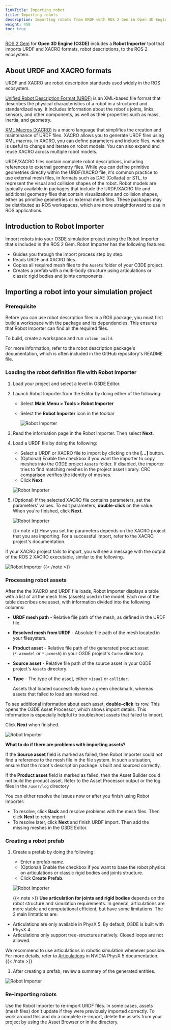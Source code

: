 ```yaml
---
linkTitle: Importing robot
title: Importing robots
description: Importing robots from URDF with ROS 2 Gem in Open 3D Engine (O3DE).
weight: 450
toc: true
---
```


[ROS 2 Gem](/docs/user-guide/gems/reference/robotics/ros2/) for **Open 3D Engine (O3DE)** includes a **Robot Importer** tool that imports URDF and XACRO formats, robot descriptions, to the ROS 2 ecosystem.

## About URDF and XACRO formats

URDF and XACRO are robot description standards used widely in the ROS ecosystem. 

[Unified Robot Description Format (URDF)](http://wiki.ros.org/urdf) is an XML-based file format that describes the physical characteristics of a robot in a structured and standardized way. It includes information about the robot's joints, links, sensors, and other components, as well as their properties such as mass, inertia, and geometry. 

[XML Macros (XACRO)](http://wiki.ros.org/xacro) is a macro language that simplifies the creation and maintenance of URDF files. XACRO allows you to generate URDF files using XML macros. In XACRO, you can define parameters and include files, which is useful to change and iterate on robot models. You can also expand and reuse XACRO across multiple robot models. 

URDF/XACRO files contain complete robot descriptions, including references to external geometry files. While you can define primitive geometries directly within the URDF/XACRO file, it's common practice to use external mesh files, in formats such as DAE (Collada) or STL, to represent the visual and collision shapes of the robot.
Robot models are typically available in packages that include the URDF/XACRO file and additional geometry files that contain visualizations and collision shapes, either as primitive geometries or external mesh files. These packages may be distributed as ROS workspaces, which are more straightforward to use in ROS applications. 


## Introduction to Robot Importer

Import robots into your O3DE simulation project using the Robot Importer that's included in the ROS 2 Gem. Robot Importer has the following features:

- Guides you through the import process step by step.
- Reads URDF and XACRO files.
- Copies all required mesh files to the `Assets` folder of your O3DE project.
- Creates a prefab with a multi-body structure using articulations or classic rigid bodies and joints components.

## Importing a robot into your simulation project


### Prerequisite

Before you can use robot description files in a ROS package, you must first build a workspace with the package and its dependencies. This ensures that Robot Importer can find all the required files. 

To build, create a workspace and run `colcon build`. 

For more information, refer to the robot description package's documentation, which is often included in the GitHub repository's README file. 

### Loading the robot definition file with Robot Importer

1. Load your project and select a level in O3DE Editor.

2. Launch Robot Importer from the Editor by doing either of the following:
   - Select **Main Menu > Tools > Robot Importer**
   - Select the **Robot Importer** icon in the toolbar 
  
        ![Robot Importer](/images/user-guide/gems/ros2/URDF_importer_button.png)

3. Read the information page in the Robot Importer. Then select **Next**.

4. Load a URDF file by doing the following:

   - Select a URDF or XACRO file to import by clicking on the **[...]** button.
   - (Optional) Enable the checkbox if you want the importer to copy meshes into the O3DE project `Assets` folder. If disabled, the importer tries to find matching meshes in the project asset library. CRC comparison verifies the identity of meshes.
   - Click **Next**.

   ![Robot Importer](/images/user-guide/gems/ros2/URDF_importer_load_file.png)

5. (Optional) If the selected XACRO file contains parameters, set the parameters' values. To edit parameters, **double-click** on the value. When you're finished, click **Next**.

    ![Robot Importer](/images/user-guide/gems/ros2/URDF_importer_XACRO_parameters.png)

    {{< note >}}
How you set the parameters depends on the XACRO project that you are importing. For a successful import, refer to the XACRO project's documentation.

If your XACRO project fails to import, you will see a message with the output of the ROS 2 XACRO executable, similar to the following.

![Robot Importer](/images/user-guide/gems/ros2/URDF_importer_fail.png)
    {{< /note >}}

### Processing robot assets

After the the XACRO and URDF file loads, Robot Importer displays a table with a list of all the mesh files (assets) used in the model. Each row of the table describes one asset, with information divided into the following columns:

- **URDF mesh path** - Relative file path of the mesh, as defined in the URDF file.
- **Resolved mesh from URDF** - Absolute file path of the mesh located in your filesystem.
- **Product asset** - Relative file path of the generated product asset (`*.azmodel` or `*.pxmesh`) in your O3DE project's `Cache` directory.
- **Source asset** - Relative file path of the source asset in your O3DE project's `Assets` directory.
- **Type** - The type of the asset, either `visual` or `collider`.

    Assets that loaded successfully have a green checkmark, whereas assets that failed to load are marked red. 

To see additional information about each asset, **double-click** its row. This opens the O3DE Asset Processor, which shows import details. This information is especially helpful to troubleshoot assets that failed to import.

Click **Next** when finished.

![Robot Importer](/images/user-guide/gems/ros2/URDF_importer_mesh_list.png)

**What to do if there are problems with importing assets?**

If the **Source asset** field is marked as failed, then Robot Importer could not find a reference to the mesh file in the file system. In such a situation, ensure that the robot's description package is built and sourced correctly.

If the **Product asset** field is marked as failed, then the Asset Builder could not build the product asset. Refer to the Asset Processor output or the log files in the `/user/log` directory

You can either resolve the issues now or after you finish using Robot Importer: 
- To resolve, click **Back** and resolve problems with the mesh files. Then click **Next** to retry import.
- To resolve later, click **Next** and finish URDF import. Then add the missing meshes in the O3DE Editor.

### Creating a robot prefab

1. Create a prefab by doing the following:

   - Enter a prefab name.
   - (Optional) Enable the checkbox if you want to base the robot physics on articulations or classic rigid bodies and joints structure.
    - Click **Create Prefab**.

    ![Robot Importer](/images/user-guide/gems/ros2/URDF_importer_prefab_creation.png)

    {{< note >}}
**Use articulation for joints and rigid bodies** depends on the robot structure and simulation requirements. In general, articulations are more stable and computational efficient, but have some limitations. The 2 main limtations are:
- Articulations are only available in PhysX 5. By default, O3DE is built with PhysX 4.
- Articulations only support tree-structures natively. Closed loops are not allowed.

We recommend to use articulations in robotic simulation whenever possible. For more details, refer to [Articulations](https://nvidia-omniverse.github.io/PhysX/physx/5.1.3/docs/Articulations.html) in NVIDIA PhysX 5 documentation.
    {{< /note >}}

1. After creating a prefab, review a summary of the generated entities.

![Robot Importer](/images/user-guide/gems/ros2/URDF_importer_summary.png)

### Re-importing robots

Use the Robot Importer to re-import URDF files. In some cases, assets (mesh files) don't update if they were previously imported correctly. To work around this and do a complete re-import, delete the assets from your project by using the Asset Browser or in the directory.
